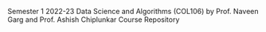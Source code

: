 Semester 1 2022-23
Data Science and Algorithms (COL106) by Prof. Naveen Garg and Prof. Ashish Chiplunkar
Course Repository